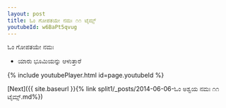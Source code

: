 ```yaml
---
layout: post
title: ಓಂ ಗೋಪತಯೇ ನಮಃ ೧೧ ಟೈಮ್ಸ್
youtubeId: w6BaPt5qvug
---
```

 
 
 ಓಂ ಗೋಪತಯೇ ನಮಃ  
 
 -  ಯಾರು ಭೂಮಿಯನ್ನು ಆಳುತ್ತಾರೆ 
 
  
 
  
 
 
 
 
 
 


{% include youtubePlayer.html id=page.youtubeId %}
 
[Next]({{ site.baseurl }}{% link  split1/_posts/2014-06-06-ಓಂ ಅಶ್ವಯ ನಮಃ ೧೧ ಟೈಮ್ಸ್.md%})
 
